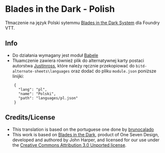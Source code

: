 # Blades in the Dark - Polish
Tłmaczenie na język Polski sytemmu [Blades in the Dark System](https://github.com/megastruktur/foundryvtt-blades-in-the-dark) dla Foundry VTT.

## Info
- Do działania wymagany jest moduł [Babele](https://foundryvtt.com/packages/babele) 
- Tłuamczenie zawiera również plik do alternatywnej karty postaci autorstwa [Justinross](https://github.com/justinross/), które należy ręcznie przekopiować do `bitd-alternate-sheets\languages` oraz dodać do pliku `module.json` poniższe linijki:
```
    {
      "lang": "pl",
      "name": "Polski",
      "path": "languages/pl.json"
    }
```
## Credits/License
- This translation is based on the portuguese one done by [brunocalado](https://github.com/brunocalado/bid-pt-br)
- This work is based on [Blades in the Dark](http://www.bladesinthedark.com), product of One Seven Design, developed and authored by John Harper, and licensed for our use under the [Creative Commons Attribution 3.0 Unported license](http://creativecommons.org/licenses/by/3.0/).
